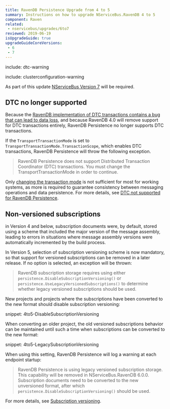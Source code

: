 ```yaml
---
title: RavenDB Persistence Upgrade from 4 to 5
summary: Instructions on how to upgrade NServiceBus.RavenDB 4 to 5
component: Raven
related:
 - nservicebus/upgrades/6to7
reviewed: 2019-06-19
isUpgradeGuide: true
upgradeGuideCoreVersions:
 - 6
 - 7
---
```


include: dtc-warning

include: clusterconfiguration-warning

As part of this update [NServiceBus Version 7](/nservicebus/upgrades/6to7/) will be required.


## DTC no longer supported

Because the [RavenDB implementation of DTC transactions contains a bug that can lead to data loss](/persistence/ravendb/dtc.md), and because RavenDB 4.0 will remove support for DTC transactions entirely, RavenDB Persistence no longer supports DTC transactions.

If the `TransportTransactionMode` is set to `TransportTransactionMode.TransactionScope`, which enables DTC transactions, RavenDB Persistence will throw the following exception.

> RavenDB Persistence does not support Distributed Transaction Coordinator (DTC) transactions. You must change the TransportTransactionMode in order to continue.

Only [changing the transaction mode](/transports/transactions.md) is not sufficient for most for working systems, as more is required to guarantee consistency between messaging operations and data persistence. For more details, see [DTC not supported for RavenDB Persistence](/persistence/ravendb/dtc.md).


## Non-versioned subscriptions

in Version 4 and below, subscription documents were, by default, stored using a scheme that included the major version of the message assembly, leading to errors in situations where message assembly versions were automatically incremented by the build process.

In Version 5, selection of subscription versioning scheme is now mandatory, so that support for versioned subscriptions can be removed in a later release. If no option is selected, an exception will be thrown:

> RavenDB subscription storage requires using either `persistence.DisableSubscriptionVersioning()` or `persistence.UseLegacyVersionedSubscriptions()` to determine whether legacy versioned subscriptions should be used.

New projects and projects where the subscriptions have been converted to the new format should disable subscription versioning:

snippet: 4to5-DisableSubscriptionVersioning

When converting an older project, the old versioned subscriptions behavior can be maintained until such a time when subscriptions can be converted to the new format:

snippet: 4to5-LegacySubscriptionVersioning

When using this setting, RavenDB Persistence will log a warning at each endpoint startup:

> RavenDB Persistence is using legacy versioned subscription storage. This capability will be removed in NServiceBus.RavenDB 6.0.0. Subscription documents need to be converted to the new unversioned format, after which `persistence.DisableSubscriptionVersioning()` should be used.

For more details, see [Subscription versioning](/persistence/ravendb/subscription-versioning.md?version=raven_5).
